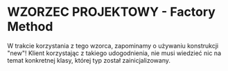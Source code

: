 # **WZORZEC PROJEKTOWY - Factory Method**
W trakcie korzystania z tego wzorca, zapominamy o używaniu konstrukcji "new"! Klient korzystając z takiego udogodnienia,
nie musi wiedzieć nic na temat konkretnej klasy, której typ został zainicjalizowany.
